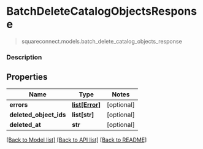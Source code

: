 # BatchDeleteCatalogObjectsResponse
> squareconnect.models.batch_delete_catalog_objects_response

### Description



## Properties
Name | Type | Notes
------------ | ------------- | -------------
**errors** | [**list[Error]**](Error.md) | [optional] 
**deleted_object_ids** | **list[str]** | [optional] 
**deleted_at** | **str** | [optional] 

[[Back to Model list]](../README.md#documentation-for-models) [[Back to API list]](../README.md#documentation-for-api-endpoints) [[Back to README]](../README.md)


